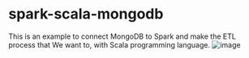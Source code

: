# spark-scala-mongodb
This is an example to connect MongoDB to Spark and make the ETL process that We want to, with Scala programming language.
![image](https://github.com/jorgearreguinp/spark-scala-mongodb/assets/81710363/9ae70d7e-7ca9-433f-8d19-b8d666a3dd56)

